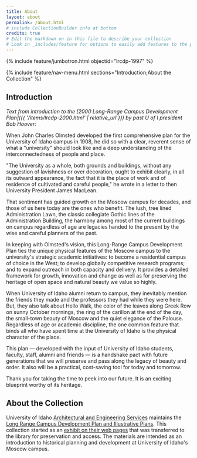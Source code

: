```yaml
---
title: About
layout: about
permalink: /about.html
# include CollectionBuilder info at bottom
credits: true
# Edit the markdown on in this file to describe your collection
# Look in _includes/feature for options to easily add features to the page
---
```


{% include feature/jumbotron.html objectid="lrcdp-1997" %} 

{% include feature/nav-menu.html sections="Introduction;About the Collection" %}

## Introduction

*Text from introduction to the [2000 Long-Range Campus Development Plan]({{ '/items/lrcdp-2000.html' | relative_url }}) by past U of I president Bob Hoover:*

When John Charles Olmsted developed the first comprehensive plan for the University of Idaho campus in 1908, he did so with a clear, reverent sense of what a "university" should look like and a deep understanding of the interconnectedness of people and place.

"The University as a whole, both grounds and buildings, without any suggestion of lavishness or over decoration, ought to exhibit clearly, in all its outward appearance, the fact that it is the place of work and of residence of cultivated and careful people," he wrote in a letter to then University President James MacLean. 

That sentiment has guided growth on the Moscow campus for decades, and those of us here today are the ones who benefit. The lush, tree lined Administration Lawn, the classic collegiate Gothic lines of the Administration Building, the harmony among most of the current buildings on campus regardless of age are legacies handed to the present by the wise and careful planners of the past.

In keeping with Olmsted's vision, this Long-Range Campus Development Plan ties the unique physical features of the Moscow campus to the university's strategic academic initiatives: to become a residential campus of choice in the West; to develop globally competitive research programs; and to expand outreach in both capacity and delivery. It provides a detailed framework for growth, innovation and change as well as for preserving the heritage of open space and natural beauty we value so highly.

When University of Idaho alumni return to campus, they inevitably mention the friends they made and the professors they had while they were here. But, they also talk about Hello Walk, the color of the leaves along Greek Row on sunny October mornings, the ring of the carillon at the end of the day, the small-town beauty of Moscow and the quiet elegance of the Palouse. Regardless of age or academic discipline, the one common feature that binds all who have spent time at the University of Idaho is the physical character of the place. 

This plan — developed with the input of University of Idaho students, faculty, staff, alumni and friends — is a handshake pact with future generations that we will preserve and pass along the legacy of beauty and order. It also will be a practical, cost-saving tool for today and tomorrow.

Thank you for taking the time to peek into our future. It is an exciting blueprint worthy of its heritage.

## About the Collection

University of Idaho [Architectural and Engineering Services](https://www.uidaho.edu/infrastructure/facilities/aes) maintains the [Long Range Campus Development Plan and Illustrative Plans](https://www.uidaho.edu/dfa/budget-and-planning/aes/campus-development-plan).
This collection started as an [exhibit on their web pages](https://perma.cc/GXV6-S95P) that was transferred to the library for preservation and access. 
The materials are intended as an introduction to historical planning and development at University of Idaho's Moscow campus.
